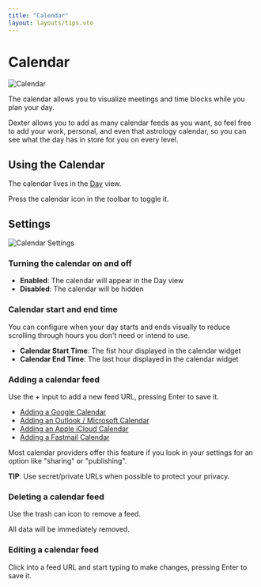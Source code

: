 ```yaml
---
title: "Calendar"
layout: layouts/tips.vto
---
```


# Calendar

![Calendar](/assets/tips/calendar.png)

The calendar allows you to visualize meetings and time blocks while you plan your day.

Dexter allows you to add as many calendar feeds as you want, so feel free to add your work, personal, and even that astrology calendar, so you can see what the day has in store for you on every level.

## Using the Calendar

The calendar lives in the [Day](/tips/day) view.

Press the calendar icon in the toolbar to toggle it.

## Settings

![Calendar Settings](/assets/tips/calendar-settings.png)

### Turning the calendar on and off

- **Enabled**: The calendar will appear in the Day view
- **Disabled**: The calendar will be hidden

### Calendar start and end time

You can configure when your day starts and ends visually to reduce scrolling through hours you don't need or intend to use.

- **Calendar Start Time**: The fist hour displayed in the calendar widget
- **Calendar End Time**: The last hour displayed in the calendar widget

### Adding a calendar feed

Use the + input to add a new feed URL, pressing Enter to save it.

- [Adding a Google Calendar](https://support.google.com/calendar/answer/37648?hl=en#zippy=%2Csecret-address)
- [Adding an Outlook / Microsoft Calendar](https://answers.microsoft.com/en-us/outlook_com/forum/all/how-to-publish-an-outlookcom-calendar-as-an-ical/9fad5765-6b3d-43d6-9950-5211588a3c52)
- [Adding an Apple iCloud Calendar](https://support.apple.com/guide/calendar/publish-or-unpublish-calendars-on-mac-icl1017/mac)
- [Adding a Fastmail Calendar](https://www.fastmail.help/hc/en-us/articles/360060590793-Calendar-sharing)

Most calendar providers offer this feature if you look in your settings for an option like "sharing" or "publishing".

**TIP**: Use secret/private URLs when possible to protect your privacy.

### Deleting a calendar feed

Use the trash can icon to remove a feed.

All data will be immediately removed.

### Editing a calendar feed

Click into a feed URL and start typing to make changes, pressing Enter to save it.
